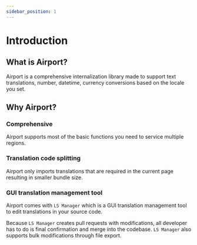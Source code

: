 ```yaml
---
sidebar_position: 1
---
```

# Introduction

## What is Airport?
Airport is a comprehensive internalization library made to support text translations, number, datetime, currency conversions based on the locale you set.

## Why Airport?
### Comprehensive
Airport supports most of the basic functions you need to service multiple regions.

### Translation code splitting
Airport only imports translations that are required in the current page resulting in smaller bundle size.

### GUI translation management tool
Airport comes with `LS Manager` which is a GUI translation management tool to edit translations in your source code.

Because `LS Manager` creates pull requests with modifications, all developer has to do is final confirmation and merge into the codebase. `LS Manager` also supports bulk modifications through file export.